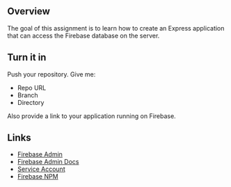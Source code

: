 ## Overview

The goal of this assignment is to learn how to create an Express application that can access the Firebase database on the server.



## Turn it in

Push your repository. Give me:

- Repo URL
- Branch
- Directory

Also provide a link to your application running on Firebase.

## Links

- [Firebase Admin][fa]
- [Firebase Admin Docs][fad]
- [Service Account][sa]
- [Firebase NPM][fb]


[fa]: https://github.com/firebase/firebase-admin-node
[fad]: https://firebase.google.com/docs/admin/setup
[sa]: https://console.developers.google.com/iam-admin/serviceaccounts/
[fb]: https://www.npmjs.com/package/firebase
